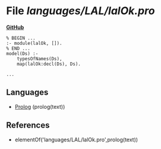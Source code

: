 # File _languages/LAL/lalOk.pro_
**[GitHub](https://github.com/softlang/yas/blob/master/languages/LAL/lalOk.pro)**
```
% BEGIN ...
:- module(lalOk, []).
% END ...
model(Ds) :-
    typesOfNames(Ds),
    map(lalOk:decl(Ds), Ds).

...
```

## Languages
* [Prolog](../languages/Prolog.md) (prolog(text))

## References
* elementOf('languages/LAL/lalOk.pro',prolog(text))
